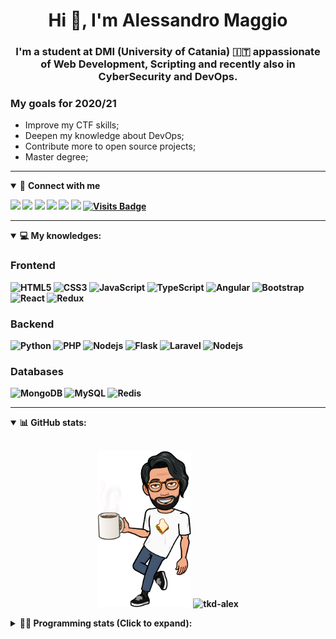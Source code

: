 <h1 align="center">Hi 👋, I'm Alessandro Maggio</h1>
<h3 align="center">I'm a student at DMI (University of Catania) 🇮🇹 appassionate of Web Development, Scripting and recently also in CyberSecurity and DevOps.</h3>

### My goals for 2020/21
- Improve my CTF skills;
- Deepen my knowledge about DevOps;
- Contribute more to open source projects;
- Master degree;

____

<details open>
<summary>🤝 <b>Connect with me<b></summary>

<p align = "center">

[<img src="https://img.shields.io/badge/twitter-1DA1F2.svg?&style=for-the-badge&logo=twitter&logoColor=white" />](https://twitter.com/TkdAxel)
[<img src ="https://img.shields.io/badge/portfolio-web-%23.svg?&style=for-the-badge&logo=&logoColor=white%22">](https://alessandromaggio.it/)
[<img src ="https://img.shields.io/badge/Telegram-1ca0f1.svg?&style=for-the-badge&logo=Telegram&logoColor=white%22&link=https://t.me/TkdAlex">](https://t.me/TkdAlex/)
[<img src="https://img.shields.io/badge/gmail-c14438.svg?&style=for-the-badge&logo=Gmail&logoColor=white&link=mailto:alex.tkd.alex@gmail.com"/>](mailto:alex.tkd.alex@gmail.com)
[<img src="https://img.shields.io/badge/linkedin-0077B5.svg?&style=for-the-badge&logo=linkedin&logoColor=white" />](https://www.linkedin.com/in/aalessandromaggio/)
[<img src = "https://img.shields.io/badge/instagram-E4405F.svg?&style=for-the-badge&logo=instagram&logoColor=white">](https://www.instagram.com/tkd_alex/)
[![Visits Badge](https://badges.pufler.dev/visits/tkd-alex/tkd-alex?style=for-the-badge&color=blue)](https://github.com/tkd-alex/tkd-alex)

</p>

</details>

---

<details open>
<summary>💻 <b>My knowledges</b>: </summary>

### Frontend
![HTML5](https://img.shields.io/badge/-HTML5-E34F26.svg?style=for-the-badge&logo=html5&logoColor=ffffff)
![CSS3](https://img.shields.io/badge/-CSS3-1572B6.svg?style=for-the-badge&logo=css3)
![JavaScript](https://img.shields.io/badge/-JavaScript-282C34?style=for-the-badge&logo=javascript)
![TypeScript](https://img.shields.io/badge/-TypeScript-007ACC?style=for-the-badge&logo=typescript)
![Angular](https://img.shields.io/badge/-Angular-DD0031?style=for-the-badge&logo=angular)
![Bootstrap](https://img.shields.io/badge/-Bootstrap-563D7C.svg?style=for-the-badge&logo=bootstrap)
![React](https://img.shields.io/badge/-React-282C34.svg?style=for-the-badge&logo=react&logoColor=ffffff)
![Redux](https://img.shields.io/badge/-Redux-764ABC.svg?style=for-the-badge&logo=redux)

### Backend
![Python](https://img.shields.io/badge/-Python-3776AB.svg?style=for-the-badge&logo=Python&logoColor=ffffff)
![PHP](https://img.shields.io/badge/-PHP-777BB4.svg?style=for-the-badge&logo=PHP&logoColor=ffffff)
![Nodejs](https://img.shields.io/badge/-Bash-4EAA25.svg?style=for-the-badge&logo=gnu-bash&logoColor=ffffff)
![Flask](https://img.shields.io/badge/-Flask-282C34.svg?style=for-the-badge&logo=flask)
![Laravel](https://img.shields.io/badge/-Laravel-FF2D20.svg?style=for-the-badge&logo=laravel&logoColor=ffffff)
![Nodejs](https://img.shields.io/badge/-Nodejs-339933.svg?style=for-the-badge&logo=Node.js&logoColor=ffffff)

### Databases
![MongoDB](https://img.shields.io/badge/-MongoDB-47A248?style=for-the-badge&logo=mongodb&logoColor=ffffff)
![MySQL](https://img.shields.io/badge/-MySQL-4479A1?style=for-the-badge&logo=mysql&logoColor=ffffff)
![Redis](https://img.shields.io/badge/-Redis-DC382D?style=for-the-badge&logo=Redis&logoColor=ffffff)

</details>

---

<details open>
 <summary>📊 <b>GitHub stats</b>: </summary>

<br>

<p align = "center">
    <img src="https://raw.githubusercontent.com/Tkd-Alex/tkd-alex/master/images/321517cd-ff68-41a7-b0d1-e765680568a7-8b6448d9-c944-4146-b633-adbdd25cb471-v1.png" height="250" />
    <img src="https://github-readme-stats.vercel.app/api?username=tkd-alex&show_icons=true&count_private=true&hide_border=true&line_height=25" alt="tkd-alex">
</p>

</design>

<details>
 <summary>👨‍💻 <b>Programming stats (Click to expand)</b>: </summary>
 
<!--START_SECTION:waka-->
**I'm an Early 🐤** 

```text
🌞 Morning    443 commits    ██████░░░░░░░░░░░░░░░░░░░   25.13% 
🌆 Daytime    702 commits    ██████████░░░░░░░░░░░░░░░   39.82% 
🌃 Evening    581 commits    ████████░░░░░░░░░░░░░░░░░   32.96% 
🌙 Night      37 commits     ░░░░░░░░░░░░░░░░░░░░░░░░░   2.1%

```
📅 **I'm Most Productive on Wednesday** 

```text
Monday       302 commits    ████░░░░░░░░░░░░░░░░░░░░░   17.13% 
Tuesday      296 commits    ████░░░░░░░░░░░░░░░░░░░░░   16.79% 
Wednesday    329 commits    ████░░░░░░░░░░░░░░░░░░░░░   18.66% 
Thursday     312 commits    ████░░░░░░░░░░░░░░░░░░░░░   17.7% 
Friday       238 commits    ███░░░░░░░░░░░░░░░░░░░░░░   13.5% 
Saturday     132 commits    █░░░░░░░░░░░░░░░░░░░░░░░░   7.49% 
Sunday       154 commits    ██░░░░░░░░░░░░░░░░░░░░░░░   8.74%

```


📊 **This Week I Spent My Time On** 

```text
⌚︎ Time Zone: Europe/Rome

💬 Programming Languages: 
Python                   21 hrs 38 mins      ████████████████████░░░░░   81.99% 
PHP                      1 hr 11 mins        █░░░░░░░░░░░░░░░░░░░░░░░░   4.5% 
Text                     54 mins             ░░░░░░░░░░░░░░░░░░░░░░░░░   3.44% 
HTML                     49 mins             ░░░░░░░░░░░░░░░░░░░░░░░░░   3.14% 
Other                    36 mins             ░░░░░░░░░░░░░░░░░░░░░░░░░   2.29%

🔥 Editors: 
VS Code                  20 hrs 42 mins      ███████████████████░░░░░░   78.45% 
Sublime Text             5 hrs 41 mins       █████░░░░░░░░░░░░░░░░░░░░   21.55%

🐱‍💻 Projects: 
awsuite                  18 hrs 32 mins      █████████████████░░░░░░░░   70.26% 
Unknown Project          2 hrs 53 mins       ██░░░░░░░░░░░░░░░░░░░░░░░   10.98% 
cc2020-submitter         2 hrs 23 mins       ██░░░░░░░░░░░░░░░░░░░░░░░   9.09% 
instabot-fork-ale        44 mins             ░░░░░░░░░░░░░░░░░░░░░░░░░   2.79% 
IG-AutoChallenge-Solver  34 mins             ░░░░░░░░░░░░░░░░░░░░░░░░░   2.17%

💻 Operating System: 
Linux                    26 hrs 23 mins      █████████████████████████   100.0%

```

**I Mostly Code in Python** 

```text
Python                   25 repos            █████████░░░░░░░░░░░░░░░░   39.06% 
JavaScript               10 repos            ████░░░░░░░░░░░░░░░░░░░░░   15.62% 
PHP                      5 repos             ██░░░░░░░░░░░░░░░░░░░░░░░   7.81% 
CSS                      5 repos             ██░░░░░░░░░░░░░░░░░░░░░░░   7.81% 
HTML                     4 repos             █░░░░░░░░░░░░░░░░░░░░░░░░   6.25%

```



<!--END_SECTION:waka-->

</details>
